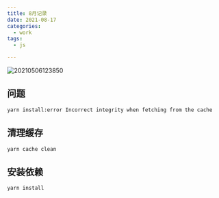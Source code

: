 ```yaml
---
title: 8月记录
date: 2021-08-17
categories:
  - work
tags:
  - js

---
```



![20210506123850](https://gitee.com/snowyan/image/raw/master/md/20210506123850.png)

<!-- more -->

## 问题

```bash
yarn install:error Incorrect integrity when fetching from the cache
```

## 清理缓存

```js
yarn cache clean
```

## 安装依赖

```js
yarn install
```